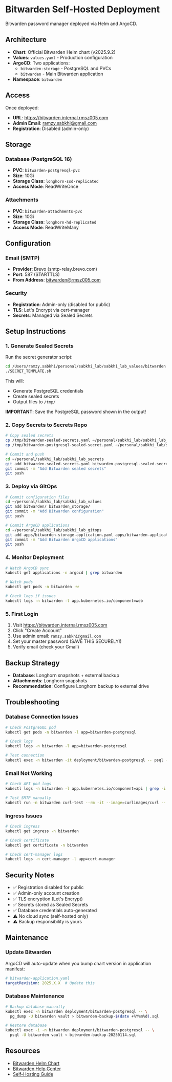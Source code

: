 # Bitwarden Self-Hosted Deployment

Bitwarden password manager deployed via Helm and ArgoCD.

## Architecture

- **Chart**: Official Bitwarden Helm chart (v2025.9.2)
- **Values**: `values.yaml` - Production configuration
- **ArgoCD**: Two applications:
  - `bitwarden-storage` - PostgreSQL and PVCs
  - `bitwarden` - Main Bitwarden application
- **Namespace**: `bitwarden`

## Access

Once deployed:
- **URL**: https://bitwarden.internal.rmsz005.com
- **Admin Email**: ramzy.sabkhi@gmail.com
- **Registration**: Disabled (admin-only)

## Storage

### Database (PostgreSQL 16)
- **PVC**: `bitwarden-postgresql-pvc`
- **Size**: 10Gi
- **Storage Class**: `longhorn-ssd-replicated`
- **Access Mode**: ReadWriteOnce

### Attachments
- **PVC**: `bitwarden-attachments-pvc`
- **Size**: 10Gi
- **Storage Class**: `longhorn-hd-replicated`
- **Access Mode**: ReadWriteMany

## Configuration

### Email (SMTP)
- **Provider**: Brevo (smtp-relay.brevo.com)
- **Port**: 587 (STARTTLS)
- **From Address**: bitwarden@rmsz005.com

### Security
- **Registration**: Admin-only (disabled for public)
- **TLS**: Let's Encrypt via cert-manager
- **Secrets**: Managed via Sealed Secrets

## Setup Instructions

### 1. Generate Sealed Secrets

Run the secret generator script:

```bash
cd /Users/ramzy.sabkhi/personal/sabkhi_lab/sabkhi_lab_values/bitwarden
./SECRET_TEMPLATE.sh
```

This will:
- Generate PostgreSQL credentials
- Create sealed secrets
- Output files to `/tmp/`

**IMPORTANT**: Save the PostgreSQL password shown in the output!

### 2. Copy Secrets to Secrets Repo

```bash
# Copy sealed secrets
cp /tmp/bitwarden-sealed-secrets.yaml ~/personal/sabkhi_lab/sabkhi_lab_secrets/
cp /tmp/bitwarden-postgresql-sealed-secret.yaml ~/personal/sabkhi_lab/sabkhi_lab_secrets/

# Commit and push
cd ~/personal/sabkhi_lab/sabkhi_lab_secrets
git add bitwarden-sealed-secrets.yaml bitwarden-postgresql-sealed-secret.yaml
git commit -m "Add Bitwarden sealed secrets"
git push
```

### 3. Deploy via GitOps

```bash
# Commit configuration files
cd ~/personal/sabkhi_lab/sabkhi_lab_values
git add bitwarden/ bitwarden_storage/
git commit -m "Add Bitwarden configuration"
git push

# Commit ArgoCD applications
cd ~/personal/sabkhi_lab/sabkhi_lab_gitops
git add apps/bitwarden-storage-application.yaml apps/bitwarden-application.yaml
git commit -m "Add Bitwarden ArgoCD applications"
git push
```

### 4. Monitor Deployment

```bash
# Watch ArgoCD sync
kubectl get applications -n argocd | grep bitwarden

# Watch pods
kubectl get pods -n bitwarden -w

# Check logs if issues
kubectl logs -n bitwarden -l app.kubernetes.io/component=web
```

### 5. First Login

1. Visit https://bitwarden.internal.rmsz005.com
2. Click "Create Account"
3. Use admin email: `ramzy.sabkhi@gmail.com`
4. Set your master password (SAVE THIS SECURELY!)
5. Verify email (check your Gmail)

## Backup Strategy

- **Database**: Longhorn snapshots + external backup
- **Attachments**: Longhorn snapshots
- **Recommendation**: Configure Longhorn backup to external drive

## Troubleshooting

### Database Connection Issues

```bash
# Check PostgreSQL pod
kubectl get pods -n bitwarden -l app=bitwarden-postgresql

# Check logs
kubectl logs -n bitwarden -l app=bitwarden-postgresql

# Test connection
kubectl exec -n bitwarden -it deployment/bitwarden-postgresql -- psql -U bitwarden -d vault
```

### Email Not Working

```bash
# Check API pod logs
kubectl logs -n bitwarden -l app.kubernetes.io/component=api | grep -i mail

# Test SMTP manually
kubectl run -n bitwarden curl-test --rm -it --image=curlimages/curl -- sh
```

### Ingress Issues

```bash
# Check ingress
kubectl get ingress -n bitwarden

# Check certificate
kubectl get certificate -n bitwarden

# Check cert-manager logs
kubectl logs -n cert-manager -l app=cert-manager
```

## Security Notes

- ✅ Registration disabled for public
- ✅ Admin-only account creation
- ✅ TLS encryption (Let's Encrypt)
- ✅ Secrets stored as Sealed Secrets
- ✅ Database credentials auto-generated
- ⚠️  No cloud sync (self-hosted only)
- ⚠️  Backup responsibility is yours

## Maintenance

### Update Bitwarden

ArgoCD will auto-update when you bump chart version in application manifest:

```yaml
# bitwarden-application.yaml
targetRevision: 2025.X.X  # Update this
```

### Database Maintenance

```bash
# Backup database manually
kubectl exec -n bitwarden deployment/bitwarden-postgresql -- \
  pg_dump -U bitwarden vault > bitwarden-backup-$(date +%Y%m%d).sql

# Restore database
kubectl exec -i -n bitwarden deployment/bitwarden-postgresql -- \
  psql -U bitwarden vault < bitwarden-backup-20250114.sql
```

## Resources

- [Bitwarden Helm Chart](https://github.com/bitwarden/helm-charts)
- [Bitwarden Help Center](https://bitwarden.com/help/)
- [Self-Hosting Guide](https://bitwarden.com/help/self-host-with-helm/)

